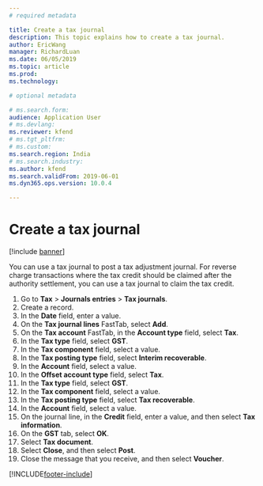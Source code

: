 ```yaml
---
# required metadata

title: Create a tax journal
description: This topic explains how to create a tax journal.
author: EricWang
manager: RichardLuan
ms.date: 06/05/2019
ms.topic: article
ms.prod: 
ms.technology: 

# optional metadata

# ms.search.form: 
audience: Application User
# ms.devlang: 
ms.reviewer: kfend
# ms.tgt_pltfrm: 
# ms.custom: 
ms.search.region: India
# ms.search.industry: 
ms.author: kfend
ms.search.validFrom: 2019-06-01
ms.dyn365.ops.version: 10.0.4

---
```


# Create a tax journal

[!include [banner](../includes/banner.md)]

You can use a tax journal to post a tax adjustment journal. For reverse charge transactions where the tax credit should be claimed after the authority settlement, you can use a tax journal to claim the tax credit.

1. Go to **Tax** \> **Journals entries** \> **Tax journals**.
2. Create a record.
3. In the **Date** field, enter a value.
4. On the **Tax journal lines** FastTab, select **Add**.
5. On the **Tax account** FastTab, in the **Account type** field, select **Tax**.
6. In the **Tax type** field, select **GST**.
7. In the **Tax component** field, select a value.
8. In the **Tax posting type** field, select **Interim recoverable**.
9. In the **Account** field, select a value.
10. In the **Offset account type** field, select **Tax**.
11. In the **Tax type** field, select **GST**.
12. In the **Tax component** field, select a value.
13. In the **Tax posting type** field, select **Tax recoverable**.
14. In the **Account** field, select a value.
15. On the journal line, in the **Credit** field, enter a value, and then select **Tax information**.
16. On the **GST** tab, select **OK**.
17. Select **Tax document**.
18. Select **Close**, and then select **Post**.
19. Close the message that you receive, and then select **Voucher**.


[!INCLUDE[footer-include](../../includes/footer-banner.md)]